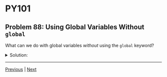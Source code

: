 # PY101
## Problem 88: Using Global Variables Without `global`

What can we do with global variables *without* using the `global` keyword?

<details>
<summary>Solution:</summary>

You can read or access global variables without using the `global` keyword, but you cannot reassign them.

Examples:
```python
# Reading global variables (no 'global' needed):
message = "Hello"
count = 5

def display():
    print(message)  # Can read global variables
    print(count * 2)  # Can use them in expressions

display()
```

```python
# You can also call methods on global objects:
my_list = [1, 2, 3]

def show_list():
    print(my_list)       # Can read
    print(len(my_list))  # Can use in function calls
    # But can't do: my_list = [4, 5, 6]  # Would create local variable

show_list()
```

```python
# What you CAN'T do without 'global':
counter = 0

def increment():
    counter += 1  # UnboundLocalError!
    # Python sees assignment and assumes counter is local
    # But then tries to read it before it's defined

# increment()  # This would error
```

</details>

---

[Previous](87.md) | [Next](89.md)

